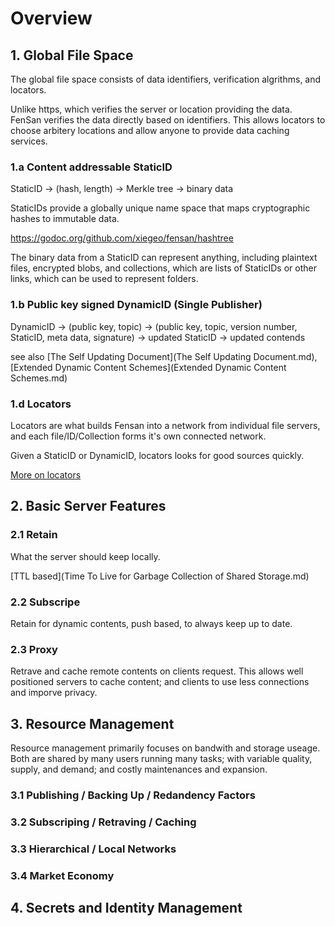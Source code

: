 # Overview


## 1. Global File Space

The global file space consists of data identifiers, verification algrithms, and locators.

Unlike https, which verifies the server or location providing the data. FenSan verifies the data directly based on identifiers. This allows locators to choose arbitery locations and allow anyone to provide data caching services. 

### 1.a Content addressable StaticID 

StaticID -> (hash, length) -> Merkle tree -> binary data

StaticIDs provide a globally unique name space that maps cryptographic hashes to immutable data.

https://godoc.org/github.com/xiegeo/fensan/hashtree

The binary data from a StaticID can represent anything, including plaintext files, encrypted blobs, and collections, which are lists of StaticIDs or other links, which can be used to represent folders.

### 1.b Public key signed DynamicID (Single Publisher)

DynamicID -> (public key, topic) -> (public key, topic, version number, StaticID, meta data, signature) -> updated StaticID -> updated contends

see also [The Self Updating Document](The Self Updating Document.md), [Extended Dynamic Content Schemes](Extended Dynamic Content Schemes.md)

### 1.d Locators 

Locators are what builds Fensan into a network from individual file servers, and each file/ID/Collection forms it's own connected network.

Given a StaticID or DynamicID, locators looks for good sources quickly. 

[More on locators](Locators.md)

## 2. Basic Server Features

### 2.1 Retain
What the server should keep locally.

[TTL based](Time To Live for Garbage Collection of Shared Storage.md)

### 2.2 Subscripe 
Retain for dynamic contents, push based, to always keep up to date.

### 2.3 Proxy
Retrave and cache remote contents on clients request. This allows well positioned servers to cache content; and clients to use less connections and imporve privacy.

## 3. Resource Management

Resource management primarily focuses on bandwith and storage useage. Both are shared by many users running many tasks; with variable quality, supply, and demand; and costly maintenances and expansion.

### 3.1 Publishing / Backing Up / Redandency Factors

### 3.2 Subscriping / Retraving / Caching

### 3.3 Hierarchical / Local Networks

### 3.4 Market Economy



## 4. Secrets and Identity Management

